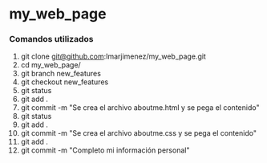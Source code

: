 # my_web_page
### Comandos utilizados 
1. git clone git@github.com:Imarjimenez/my_web_page.git
2. cd my_web_page/
3. git branch new_features
4. git checkout new_features
5. git status
6. git add .
7. git commit -m "Se crea el archivo aboutme.html y se pega el contenido"
8. git status
9. git add .
10. git commit -m "Se crea el archivo aboutme.css y se pega el contenido"
11. git add .
12. git commit -m "Completo mi información personal"



 
